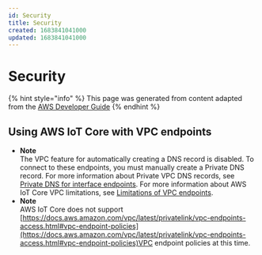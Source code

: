 ```yaml
---
id: Security
title: Security
created: 1683841041000
updated: 1683841041000
---
```

# Security

{% hint style="info" %}
This page was generated from content adapted from the [AWS Developer Guide](https://github.com/awsdocs/aws-iot-docs.git)
{% endhint %}

## Using AWS IoT Core with VPC endpoints

- **Note**  
The VPC feature for automatically creating a DNS record is disabled\. To connect to these endpoints, you must manually create a Private DNS record\. For more information about Private VPC DNS records, see [Private DNS for interface endpoints](https://docs.aws.amazon.com/vpc/latest/privatelink/vpce-interface.html#vpce-private-dns)\. For more information about AWS IoT Core VPC limitations, see [Limitations of VPC endpoints](#VPC-limitations)\.
- **Note**  
AWS IoT Core does not support [https://docs.aws.amazon.com/vpc/latest/privatelink/vpc-endpoints-access.html#vpc-endpoint-policies](https://docs.aws.amazon.com/vpc/latest/privatelink/vpc-endpoints-access.html#vpc-endpoint-policies)VPC endpoint policies at this time\.

